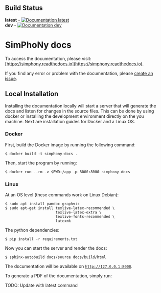 ## Build Status
**latest** - [![Documentation latest](https://readthedocs.org/projects/simphony/badge/?version=latest)](https://simphony.readthedocs.io/en/latest/?badge=latest)  
**dev** - [![Documentation dev](https://readthedocs.org/projects/simphony/badge/?version=dev)](https://simphony.readthedocs.io/en/latest/?badge=dev)

# SimPhoNy docs
To access the documentation, please visit: [https://simphony.readthedocs.io](https://simphony.readthedocs.io).

If you find any error or problem with the documentation, please [create an issue](https://github.com/simphony/docs/issues).

## Local Installation
Installing the documentation locally will start a server that will generate the docs and
listen for changes in the source files. This can be done by using docker or installing the development environment directly on the you machine. Next are installation guides for Docker and a Linux OS.

### Docker

First, build the Docker image by running the following command:
```shell
$ docker build -t simphony-docs .
```

Then, start the program by running:
```shell
$ docker run --rm -v $PWD:/app -p 8000:8000 simphony-docs
```

### Linux
At an OS level (these commands work on Linux Debian):
```shell
$ sudo apt install pandoc graphviz
$ sudo apt-get install texlive-latex-recommended \
                       texlive-latex-extra \
                       texlive-fonts-recommended \
                       latexmk 
```
The python dependencies:
```shell
$ pip install -r requirements.txt
```

Now you can start the server and render the docs:
```
$ sphinx-autobuild docs/source docs/build/html
```
The documentation will be available on [`http://127.0.0.1:8000`](http://127.0.0.1:8000).

To generate a PDF of the documentation, simply run:

TODO: Update with latest command